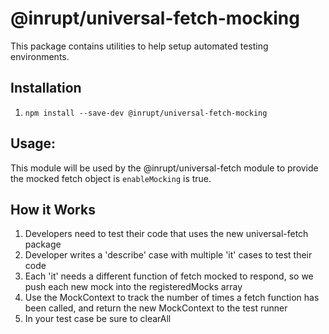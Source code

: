 # @inrupt/universal-fetch-mocking

This package contains utilities to help setup automated testing environments.

## Installation

1. `npm install --save-dev @inrupt/universal-fetch-mocking`

## Usage:

This module will be used by the @inrupt/universal-fetch module to provide the mocked fetch object is `enableMocking` is true.

## How it Works

1.  Developers need to test their code that uses the new universal-fetch package
2.  Developer writes a 'describe' case with multiple 'it' cases to test their code
3.  Each 'it' needs a different function of fetch mocked to respond, so we push each new mock into the registeredMocks array
4.  Use the MockContext to track the number of times a fetch function has been called, and return the new MockContext to the test runner
5. In your test case be sure to clearAll
